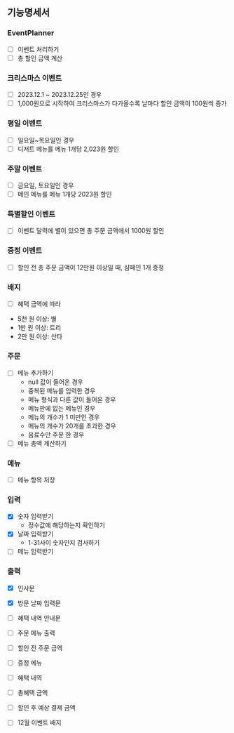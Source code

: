 ## 기능명세서

### EventPlanner

- [ ] 이벤트 처리하기
- [ ] 총 할인 금액 계산

### 크리스마스 이벤트

- [ ] 2023.12.1 ~ 2023.12.25인 경우
- [ ] 1,000원으로 시작하여 크리스마스가 다가올수록 날마다 할인 금액이 100원씩 증가

### 평일 이벤트

- [ ] 일요일~목요일인 경우
- [ ] 디저트 메뉴를 메뉴 1개당 2,023원 할인

### 주말 이벤트

- [ ] 금요일, 토요일인 경우
- [ ] 메인 메뉴를 메뉴 1개당 2023원 할인

### 특별할인 이벤트

- [ ] 이벤트 달력에 별이 있으면 총 주문 금액에서 1000원 할인

### 증정 이벤트

- [ ] 할인 전 총 주문 금액이 12만원 이상일 때, 샴페인 1개 증정

### 배지

- [ ] 혜택 금액에 따라
- 5천 원 이상: 별
- 1만 원 이상: 트리
- 2만 원 이상: 산타

### 주문

- [ ] 메뉴 추가하기
    - null 값이 들어온 경우
    - 중복된 메뉴를 입력한 경우
    - 메뉴 형식과 다른 값이 들어온 경우
    - 메뉴판에 없는 메뉴인 경우
    - 메뉴의 개수가 1 미만인 경우
    - 메뉴의 개수가 20개를 초과한 경우
    - 음료수만 주문 한 경우
- [ ] 메뉴 총액 계산하기

### 메뉴

- [ ] 메뉴 항목 저장

### 입력

- [x] 숫자 입력받기
    - 정수값에 해당하는지 확인하기
- [x] 날짜 입력받기
    - 1-31사이 숫자인지 검사하기
- [ ] 메뉴 입력받기

### 출력

- [x] 인사문
- [x] 방문 날짜 입력문
- [ ] 혜택 내역 안내문
- [ ] 주문 메뉴 출력
- [ ] 할인 전 주문 금액
- [ ] 증정 메뉴
- [ ] 혜택 내역
- [ ] 총혜택 금액
- [ ] 할인 후 예상 결제 금액
- [ ] 12월 이벤트 배지

